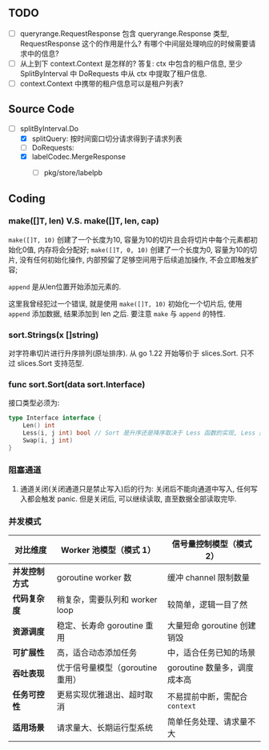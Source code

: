 ## TODO
- [ ] queryrange.RequestResponse 包含 queryrange.Response 类型, RequestResponse 这个的作用是什么? 有哪个中间层处理响应的时候需要请求中的信息?
- [ ] 从上到下 context.Context 是怎样的? 答复: ctx 中包含的租户信息, 至少 SplitByInterval 中 DoRequests 中从 ctx 中提取了租户信息.
- [ ] context.Context 中携带的租户信息可以是租户列表?
## Source Code
- [ ] splitByInterval.Do
  - [x] splitQuery: 按时间窗口切分请求得到子请求列表
  - [ ] DoRequests:
  - [x] labelCodec.MergeResponse
    - [ ] pkg/store/labelpb


## Coding
### make([]T, len) V.S. make([]T, len, cap)
`make([]T, 10)` 创建了一个长度为10, 容量为10的切片且会将切片中每个元素都初始化0值, 内存将会分配好;
`make([]T, 0, 10)` 创建了一个长度为0, 容量为10的切片, 没有任何初始化操作, 内部预留了足够空间用于后续追加操作, 不会立即触发扩容;

`append` 是从len位置开始添加元素的.

这里我曾经犯过一个错误, 就是使用 `make([]T, 10)` 初始化一个切片后, 使用 `append` 添加数据, 结果添加到 len 之后. 要注意 `make` 与 `append` 的特性.

### sort.Strings(x []string)
对字符串切片进行升序排列(原址排序). 从 go 1.22 开始等价于 slices.Sort. 只不过 slices.Sort 支持范型.

### func sort.Sort(data sort.Interface)
接口类型必须为: 
```go
type Interface interface {
    Len() int
    Less(i, j int) bool // Sort 是升序还是降序取决于 Less 函数的实现, Less 是升序结果即为升序.
    Swap(i, j int)
}
```

### 阻塞通道
1. 通道关闭(关闭通道只是禁止写入)后的行为: 关闭后不能向通道中写入, 任何写入都会触发 panic. 但是关闭后, 可以继续读取, 直至数据全部读取完毕.


### 并发模式
| 对比维度       | Worker 池模型（模式 1）      | 信号量控制模型（模式 2）        |
| ---------- | --------------------- | -------------------- |
| **并发控制方式** | goroutine worker 数    | 缓冲 channel 限制数量      |
| **代码复杂度**  | 稍复杂，需要队列和 worker loop | 较简单，逻辑一目了然           |
| **资源调度**   | 稳定、长寿命 goroutine 重用   | 大量短命 goroutine 创建销毁  |
| **可扩展性**   | 高，适合动态添加任务            | 中，适合任务已知的场景          |
| **吞吐表现**   | 优于信号量模型（goroutine 重用） | goroutine 数量多，调度成本高  |
| **任务可控性**  | 更易实现优雅退出、超时取消         | 不易提前中断，需配合 `context` |
| **适用场景**   | 请求量大、长期运行型系统          | 简单任务处理、请求量不大         |
